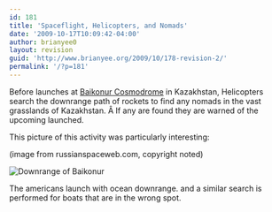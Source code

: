 ```yaml
---
id: 181
title: 'Spaceflight, Helicopters, and Nomads'
date: '2009-10-17T10:09:42-04:00'
author: brianyee0
layout: revision
guid: 'http://www.brianyee.org/2009/10/178-revision-2/'
permalink: '/?p=181'
---
```


Before launches at [Baikonur Cosmodrome](http://en.wikipedia.org/wiki/Baikonur_Cosmodrome) in Kazakhstan, Helicopters search the downrange path of rockets to find any nomads in the vast grasslands of Kazakhstan. Â If any are found they are warned of the upcoming launched.

This picture of this activity was particularly interesting:

(image from russianspaceweb.com, copyright noted)

![](https://i0.wp.com/www.russianspaceweb.com/images/baikonur_downrange_images/baikonur_downrange_land_1.jpg?resize=400%2C266 "Downrange of Baikonur")

The americans launch with ocean downrange. and a similar search is performed for boats that are in the wrong spot.